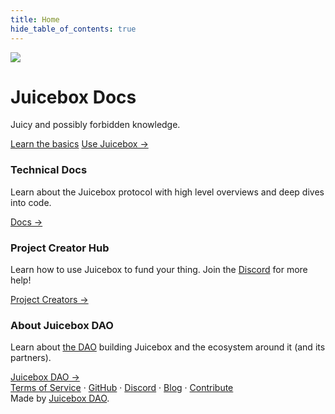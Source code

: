 ```yaml
--- 
title: Home
hide_table_of_contents: true
---
```


<div class="hero hero--secondary" >
  <div class="container">
    <div class="row" style={{maxWidth: "800px", margin: "auto"}}>
      <div class="col col--6">
        <img src="/img/apple.svg" className="apple"/>
      </div>
      <div class="col col--6">
        <h1 style={{fontSize: "3rem"}}>Juicebox Docs</h1>
        <p style={{fontSize: "2rem"}}>Juicy and possibly forbidden knowledge.</p>
        <a class="button button--primary" href="/user/" style={{marginBottom: "5px"}}>Learn the basics</a>
        <a class="button button--link" href="https://juicebox.money" style={{marginBottom: "5px"}}>Use Juicebox →</a>
      </div>
    </div>
  </div>
</div>

<style>{"\
  .apple{\
    max-height: 250px;\
  }\
  @media screen and (max-width: 997px) {\
    .apple{\
      display: none;\
    }\
  }\
"}</style>

<div class="container" style={{marginTop: "30px"}}>
  <div class="row">
    <div class="col col--4">
      <div class="card" style={{marginBottom: "30px"}}>
        <div class="card__header">
          <h3>Technical Docs</h3>
        </div>
        <div class="card__body">
          <p>
            Learn about the Juicebox protocol with high level overviews and deep dives into code.
          </p>
        </div>
        <div class="card__footer">
          <a class="button button--primary button--block" href="/dev">Docs →</a>
        </div>
      </div>
    </div>
    <div class="col col--4">
      <div class="card" style={{marginBottom: "30px"}}>
        <div class="card__header">
          <h3>Project Creator Hub</h3>
        </div>
        <div class="card__body">
          <p>
            Learn how to use Juicebox to fund your thing. Join 
            the <a href="https://discord.gg/juicebox">Discord</a> for more help!
          </p>
        </div>
        <div class="card__footer">
          <a class="button button--primary button--block" href="/user">Project Creators →</a>
        </div>
      </div>
    </div>
    <div class="col col--4">
      <div class="card" style={{marginBottom: "30px"}}>
        <div class="card__header">
          <h3>About Juicebox DAO</h3>
        </div>
        <div class="card__body">
          <p>
            Learn about <a href="https://juicebox.money/p/juicebox">the DAO</a> building
            Juicebox and the ecosystem around it (and its partners).
          </p>
        </div>
        <div class="card__footer">
          <a class="button button--primary button--block" href="/dao">Juicebox DAO →</a>
        </div>
      </div>
    </div>
  </div>
</div>

<footer class="footer">
  <div class="container container--fluid">
    <div class="footer__links">
      <a class="footer__link-item" href="/tos">Terms of Service</a>
      <span class="footer__link-separator">&middot;</span>
      <a class="footer__link-item" href="https://github.com/jbx-protocol">GitHub</a>
      <span class="footer__link-separator">&middot;</span>
      <a class="footer__link-item" href="https://discord.gg/juicebox">Discord</a>
      <span class="footer__link-separator">&middot;</span>
      <a class="footer__link-item" href="/blog">Blog</a>
      <span class="footer__link-separator">&middot;</span>
      <a class="footer__link-item" href="/dao/contribute">Contribute</a>
    </div>
    <div>Made by <a href="https://juicebox.money/p/juicebox">Juicebox DAO</a>.</div>
  </div>
</footer>
